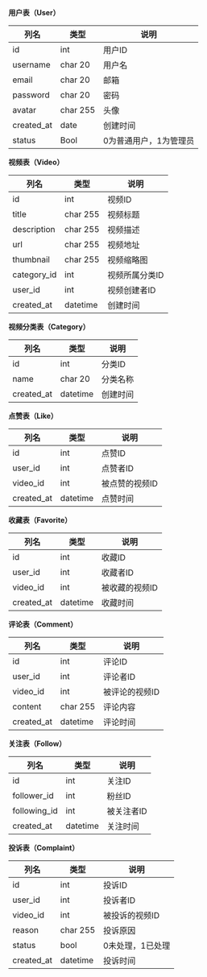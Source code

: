 **用户表（User）**

| 列名       | 类型     | 说明                   |
| ---------- | -------- | ---------------------- |
| id         | int      | 用户ID                 |
| username   | char 20  | 用户名                 |
| email      | char 20  | 邮箱                   |
| password   | char 20  | 密码                   |
| avatar     | char 255 | 头像                   |
| created_at | date     | 创建时间               |
| status     | Bool     | 0为普通用户，1为管理员 |

**视频表（Video）**

| 列名        | 类型     | 说明           |
| ----------- | -------- | -------------- |
| id          | int      | 视频ID         |
| title       | char 255 | 视频标题       |
| description | char 255 | 视频描述       |
| url         | char 255 | 视频地址       |
| thumbnail   | char 255 | 视频缩略图     |
| category_id | int      | 视频所属分类ID |
| user_id     | int      | 视频创建者ID   |
| created_at  | datetime | 创建时间       |

**视频分类表（Category）**

| 列名       | 类型     | 说明     |
| ---------- | -------- | -------- |
| id         | int      | 分类ID   |
| name       | char 20  | 分类名称 |
| created_at | datetime | 创建时间 |

**点赞表（Like）**

| 列名       | 类型     | 说明           |
| ---------- | -------- | -------------- |
| id         | int      | 点赞ID         |
| user_id    | int      | 点赞者ID       |
| video_id   | int      | 被点赞的视频ID |
| created_at | datetime | 点赞时间       |



**收藏表（Favorite）**

| 列名       | 类型     | 说明           |
| ---------- | -------- | -------------- |
| id         | int      | 收藏ID         |
| user_id    | int      | 收藏者ID       |
| video_id   | int      | 被收藏的视频ID |
| created_at | datetime | 收藏时间       |



**评论表（Comment）**

| 列名       | 类型     | 说明           |
| ---------- | -------- | -------------- |
| id         | int      | 评论ID         |
| user_id    | int      | 评论者ID       |
| video_id   | int      | 被评论的视频ID |
| content    | char 255 | 评论内容       |
| created_at | datetime | 评论时间       |



**关注表（Follow）**

| 列名         | 类型     | 说明       |
| ------------ | -------- | ---------- |
| id           | int      | 关注ID     |
| follower_id  | int      | 粉丝ID     |
| following_id | int      | 被关注者ID |
| created_at   | datetime | 关注时间   |



**投诉表（Complaint）**

| 列名       | 类型     | 说明             |
| ---------- | -------- | ---------------- |
| id         | int      | 投诉ID           |
| user_id    | int      | 投诉者ID         |
| video_id   | int      | 被投诉的视频ID   |
| reason     | char 255 | 投诉原因         |
| status     | bool     | 0未处理，1已处理 |
| created_at | datetime | 投诉时间         |

